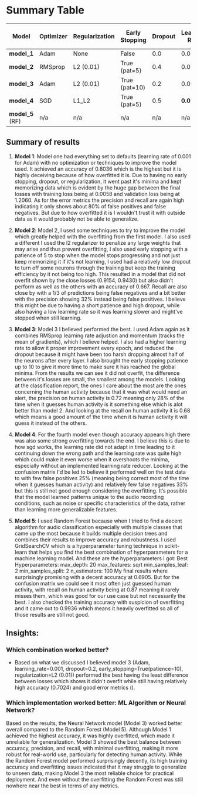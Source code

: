 # Summary Table

| Model  | Optimizer | Regularization | Early Stopping | Dropout | Learning Rate | Num of Layers       | Accuracy | Precision | Recall | F1-Score | Best Epoch | Training Loss | Validation Loss |
|--------|-----------|----------------|----------------|---------|---------------|-------------------|----------|-----------|--------|----------|------------|---------------|------------------|
| **model_1**| Adam      | None           | False          | 0.0     | 0.001         | 10     | **0.8036** | 0.8033    | 0.8036 | 0.8032   | 30         | 0.0058       | 1.2060          |
| **model_2**| RMSprop   | L2 (0.01)      | True (pat=5)   | 0.4     | 0.0005        | 10     | 0.6667   | 0.6847    | 0.6667 | 0.6608   | 18         | 0.9430       | 0.9154          |
| **model_3**| Adam      | L2 (0.01)      | True (pat=10)  | 0.2     | 0.001         | 11     | 0.7024   | 0.7107    | 0.7024 | 0.6999   | 20         | 0.8295       | 0.8558          |
| **model_4**| SGD       | L1_L2          | True (pat=5)   | 0.5     | **0.01**      | 11     | **0.7976** | 0.8076    | 0.7976 | 0.7999   | 30         | 1.4965       | 1.8144          |
| **model_5** (RF) | n/a   | n/a            | n/a            | n/a     | n/a           | n/a               | 0.6905   | 0.7204    | 0.6905 | 0.6873   | n/a        | n/a          | n/a              |

## Summary of results
1. **Model 1**: Model one had everything set to defaults (learning rate of 0.001 for Adam) with no optimization or techniques to improve the model used. It achieved an accuracy of 0.8036 which is the highest but it is highly deceiving because of how overfitted it is. Due to having no early stopping, dropout, or regularization, it went past it's minima and kept memorizing data which is evident by the huge gap between the final losses with training loss being at 0.0058 and validation loss being at 1.2060.
As for the error metrics the precision and recall are again high indicating it only shows about 80% of false positives and false negatives. But due to how overfitted it is I wouldn't trust it with outside data as it would probably not be able to generalize.

2. **Model 2**: Model 2, I used some techniques to try to improve the model which greatly helped with the overfitting from the first model. I also used a different  I used the l2 regularizer to penalize any large weights that may arise and thus prevent overfitting, I also used early stopping with a patience of 5 to stop when the model stops progressing and not just keep memorizing it if it's not learning, I used had a relatively low dropout to turn off some neurons through the training but keep the training efficiency by it not being too high.
This resulted in a model that did not overfit shown by the close losses (0.9154, 0.9430) but also didn't perform as well as the others with an accuracy of 0.667. Recall are also close by with a 1/3 of predictions being false negatives and a bit better with the precision showing 32% instead being false positives. I believe this might be due to having a short patience and high dropout, while also having a low learning rate so it was learning slower and might've stopped when still learning.

3. **Model 3**: Model 3 I believed performed the best. I used Adam again as it combines RMSprop learning rate adjustion and momentum (tracks the mean of gradients), which I believe helped. I also had a higher learning rate to allow it proper improvement every epoch, and reduced the dropout because it might have been too harsh dropping almost half of the neurons after every layer. I also brought the early stopping patience up to 10 to give it more time to make sure it has reached the global minima. From the results we can see it did not overfit, the difference between it's losses are small, the smallest among the models. Looking at the classification report, the ones I care about the most are the ones concerning the human activity because that it was what would need an alert, the precision on human activity is 0.72 meaning only 28% of the time when it guesses human activity is it something else which is alot better than model 2. And looking at the recall on human activity it is 0.68 which means a good amount of the time when it is human activity it will guess it instead of the others.

4. **Model 4**: For the fourth model even though accuracy appears high there was also some strong overfitting towards the end. I believe this is due to how sgd works, the learning rate did not adapt in time leading to it continuing down the wrong path and the learning rate was quite high which could make it even worse when it overshoots the minima, especially without an implemented learning rate reducer. Looking at the confusion matrix I'd be led to believe it performed well on the test data to with few false positives 25% (meaning being correct most of the time when it guesses human activity) and relatively few false negatives 33% but this is still not good enough considering the overfitting. It’s possible that the model learned patterns unique to the audio recording conditions, such as noise or specific characteristics of the data, rather than learning more generalizable features.

5. **Model 5**: I used Random Forest because when I tried to find a decent algorithm for audio classification especially with multiple classes that came up the most because it builds multiple decision trees and combines their results to improve accuracy and robustness.
I used GridSearchCV which is a hyperparameter tuning technique in scikit-learn that helps you find the best combination of hyperparameters for a machine learning model. 
And these are the hyperparameters I got: Best Hyperparameters:
max_depth: 20
max_features: sqrt
min_samples_leaf: 2
min_samples_split: 2
n_estimators: 100
My final results where surprisingly promising with a decent accuracy at 0.6905. But for the confusion matrix we could see it most often just guessed human activity, with recall on human activity being at 0.87 meaning it rarely misses them, which was good for our use case but not necessarily the best. I also checked the training accuracy with suspicion of overfitting and it came out to 0.9936 which means it heavily overfitted so all of those results are still not good.

## Insights:
### Which combination worked better?
- Based on what we discussed I believed model 3 (Adam, learning_rate=0.001, dropout=0.2, early_stopping=True(patience=10), regularization=L2 (0.01)) performed the best having the least difference between losses which shows it didn't overfit while still having relatively high accuracy (0.7024) and good error metrics ().
### Which implementation worked better: ML Algorithm or Neural Network?
Based on the results, the Neural Network model (Model 3) worked better overall compared to the Random Forest (Model 5). Although Model 1 achieved the highest accuracy, it was highly overfitted, which made it unreliable for generalization. Model 3 showed the best balance between accuracy, precision, and recall, with minimal overfitting, making it more robust for real-world use, particularly for detecting human activity. While the Random Forest model performed surprisingly decently, its high training accuracy and overfitting issues indicated that it may struggle to generalize to unseen data, making Model 3 the most reliable choice for practical deployment. And even without the overfitting the Random Forest was still nowhere near the best in terms of any metrics.